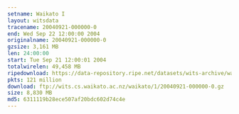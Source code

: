 ```yaml
---
setname: Waikato I
layout: witsdata
tracename: 20040921-000000-0
end: Wed Sep 22 12:00:00 2004
originalname: 20040921-000000-0
gzsize: 3,161 MB
len: 24:00:00
start: Tue Sep 21 12:00:01 2004
totalwirelen: 49,458 MB
ripedownload: https://data-repository.ripe.net/datasets/wits-archive/waikato/1/20040921-000000-0.gz
pkts: 121 million
download: ftp://wits.cs.waikato.ac.nz/waikato/1/20040921-000000-0.gz
size: 8,830 MB
md5: 6311119b28ece507af20bdc602d74c4e
---
```


